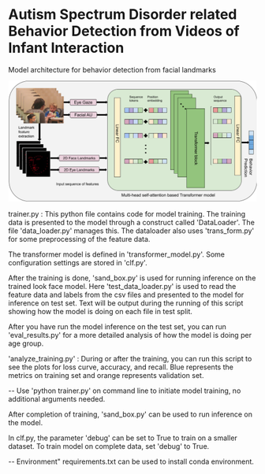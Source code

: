 # Autism Spectrum Disorder related Behavior Detection from Videos of Infant Interaction
Model architecture for behavior detection from facial landmarks 

![smile detection.png](smile%20detection.png)

trainer.py : This python file contains code for model training. The training data is presented to the model through a construct called 'DataLoader'. The file 'data_loader.py' manages this. The dataloader also uses 'trans_form.py' for some preprocessing of the feature data. 

The transformer model is defined in 'transformer_model.py'. Some configuration settings are stored in 'clf.py'.

After the training is done, 'sand_box.py' is used for running inference on the trained look face model. Here 'test_data_loader.py' is used to read the feature data and labels from the csv files and presented to the model for inference on test set. Text will be output during the running of this script showing how the model is doing on each file in test split.

After you have run the model inference on the test set, you can run 'eval_results.py' for a more detailed analysis of how the model is doing per age group.

'analyze_training.py' : During or after the training, you can run this script to see the plots for loss curve, accuracy, and recall. Blue represents the metrics on training set and orange represents validation set.

--
Use 'python trainer.py' on command line to initiate model training, no additional arguments needed.

After completion of training, 'sand_box.py' can be used to run inference on the model. 

In clf.py, the parameter 'debug' can be set to True to train on a smaller dataset. To train model on complete data, set 'debug' to True.

--
Environment"
requirements.txt can be used to install conda environment.



